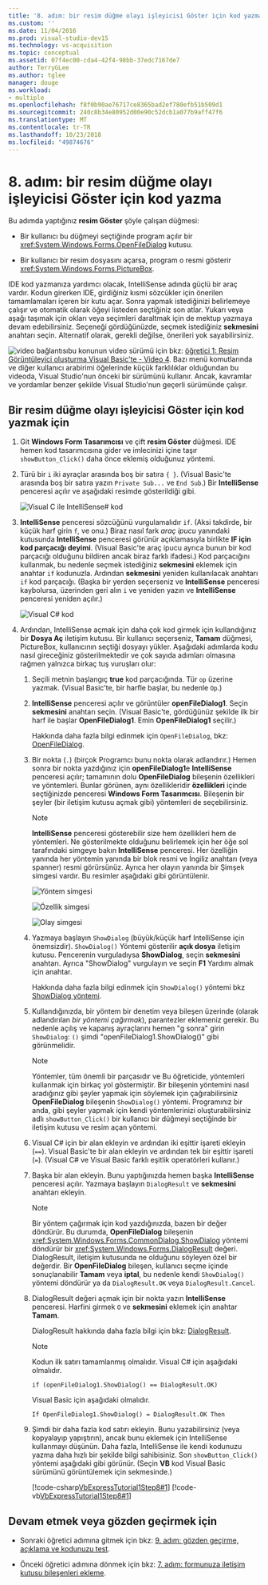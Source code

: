 ```yaml
---
title: '8. adım: bir resim düğme olayı işleyicisi Göster için kod yazma'
ms.custom: ''
ms.date: 11/04/2016
ms.prod: visual-studio-dev15
ms.technology: vs-acquisition
ms.topic: conceptual
ms.assetid: 07f4ec00-cda4-42f4-98bb-37edc7167de7
author: TerryGLee
ms.author: tglee
manager: douge
ms.workload:
- multiple
ms.openlocfilehash: f8f0b90ae76717ce8365bad2ef780efb51b509d1
ms.sourcegitcommit: 240c8b34e80952d00e90c52dcb1a077b9aff47f6
ms.translationtype: MT
ms.contentlocale: tr-TR
ms.lasthandoff: 10/23/2018
ms.locfileid: "49874676"
---
```

# <a name="step-8-write-code-for-the-show-a-picture-button-event-handler"></a>8. adım: bir resim düğme olayı işleyicisi Göster için kod yazma

Bu adımda yaptığınız **resim Göster** şöyle çalışan düğmesi:

- Bir kullanıcı bu düğmeyi seçtiğinde program açılır bir <xref:System.Windows.Forms.OpenFileDialog> kutusu.

- Bir kullanıcı bir resim dosyasını açarsa, program o resmi gösterir <xref:System.Windows.Forms.PictureBox>.

IDE kod yazmanıza yardımcı olacak, IntelliSense adında güçlü bir araç vardır. Kodun girerken IDE, girdiğiniz kısmi sözcükler için önerilen tamamlamaları içeren bir kutu açar. Sonra yapmak istediğinizi belirlemeye çalışır ve otomatik olarak öğeyi listeden seçtiğiniz son atlar. Yukarı veya aşağı taşımak için okları veya seçimleri daraltmak için de mektup yazmaya devam edebilirsiniz. Seçeneği gördüğünüzde, seçmek istediğiniz **sekmesini** anahtarı seçin. Alternatif olarak, gerekli değilse, önerileri yok sayabilirsiniz.

![video bağlantısı](../data-tools/media/playvideo.gif)bu konunun video sürümü için bkz: [öğretici 1: Resim Görüntüleyici oluşturma Visual Basic'te - Video 4](https://msdn.microsoft.com/en-us/vstudio/gg315355.aspx). Bazı menü komutlarında ve diğer kullanıcı arabirimi öğelerinde küçük farklılıklar olduğundan bu videoda, Visual Studio'nun önceki bir sürümünü kullanır. Ancak, kavramlar ve yordamlar benzer şekilde Visual Studio'nun geçerli sürümünde çalışır.

## <a name="to-write-code-for-the-show-a-picture-button-event-handler"></a>Bir resim düğme olayı işleyicisi Göster için kod yazmak için

1.  Git **Windows Form Tasarımcısı** ve çift **resim Göster** düğmesi. IDE hemen kod tasarımcısına gider ve imlecinizi içine taşır `showButton_Click()` daha önce eklemiş olduğunuz yöntemi.

2.  Türü bir `i` iki ayraçlar arasında boş bir satıra `{ }`. (Visual Basic'te arasında boş bir satıra yazın `Private Sub...` ve `End Sub`.) Bir **IntelliSense** penceresi açılır ve aşağıdaki resimde gösterildiği gibi.

     ![Visual C ile IntelliSense&#35; kod](../ide/media/express_ifintellisense.png)

3.  **IntelliSense** penceresi sözcüğünü vurgulamalıdır `if`. (Aksi takdirde, bir küçük harf girin `f`, ve onu.) Biraz nasıl fark *araç ipucu* yanındaki kutusunda **IntelliSense** penceresi görünür açıklamasıyla birlikte **IF için kod parçacığı deyimi**. (Visual Basic'te araç ipucu ayrıca bunun bir kod parçacığı olduğunu bildiren ancak biraz farklı ifadesi.) Kod parçacığını kullanmak, bu nedenle seçmek istediğiniz **sekmesini** eklemek için anahtar `if` kodunuzla. Ardından **sekmesini** yeniden kullanılacak anahtarı `if` kod parçacığı. (Başka bir yerden seçerseniz ve **IntelliSense** penceresi kaybolursa, üzerinden geri alın `i` ve yeniden yazın ve **IntelliSense** penceresi yeniden açılır.)

     ![Visual C&#35; kod](../ide/media/express_highlighttrue.png)

4.  Ardından, IntelliSense açmak için daha çok kod girmek için kullandığınız bir **Dosya Aç** iletişim kutusu. Bir kullanıcı seçerseniz, **Tamam** düğmesi, PictureBox, kullanıcının seçtiği dosyayı yükler. Aşağıdaki adımlarda kodu nasıl gireceğiniz gösterilmektedir ve çok sayıda adımları olmasına rağmen yalnızca birkaç tuş vuruşları olur:

    1.  Seçili metnin başlangıç **true** kod parçacığında. Tür `op` üzerine yazmak. (Visual Basic'te, bir harfle başlar, bu nedenle `Op`.)

    2.  **IntelliSense** penceresi açılır ve görüntüler **openFileDialog1**. Seçin **sekmesini** anahtarı seçin. (Visual Basic'te, gördüğünüz şekilde ilk bir harf ile başlar **OpenFileDialog1**. Emin **OpenFileDialog1** seçilir.)

         Hakkında daha fazla bilgi edinmek için `OpenFileDialog`, bkz: [OpenFileDialog](http://msdn.microsoft.com/library/system.windows.forms.openfiledialog.aspx).

    3.  Bir nokta (`.`) (birçok Programcı bunu nokta olarak adlandırır.) Hemen sonra bir nokta yazdığınız için **openFileDialog1**e **IntelliSense** penceresi açılır; tamamının dolu **OpenFileDialog** bileşenin özellikleri ve yöntemleri. Bunlar görünen, aynı özellikleridir **özellikleri** içinde seçtiğinizde penceresi **Windows Form Tasarımcısı**. Bileşenin bir şeyler (bir iletişim kutusu açmak gibi) yöntemleri de seçebilirsiniz.

        > [!NOTE]
        > **IntelliSense** penceresi gösterebilir size hem özellikleri hem de yöntemleri. Ne gösterilmekte olduğunu belirlemek için her öğe sol tarafındaki simgeye bakın **IntelliSense** penceresi. Her özelliğin yanında her yöntemin yanında bir blok resmi ve İngiliz anahtarı (veya spanner) resmi görürsünüz. Ayrıca her olayın yanında bir Şimşek simgesi vardır. Bu resimler aşağıdaki gibi görüntülenir.

         ![Yöntem simgesi](../ide/media/express_iconmethod.png)

         ![Özellik simgesi](../ide/media/express_iconproperty.png)

         ![Olay simgesi](../ide/media/express_iconevent.png)

    4.  Yazmaya başlayın `ShowDialog` (büyük/küçük harf IntelliSense için önemsizdir). `ShowDialog()` Yöntemi gösterilir **açık dosya** iletişim kutusu. Pencerenin vurguladıysa **ShowDialog**, seçin **sekmesini** anahtarı. Ayrıca "ShowDialog" vurgulayın ve seçin **F1** Yardımı almak için anahtar.

         Hakkında daha fazla bilgi edinmek için `ShowDialog()` yöntemi bkz [ShowDialog yöntemi](http://msdn.microsoft.com/library/c7ykbedk.aspx).

    5.  Kullandığınızda, bir yöntem bir denetim veya bileşen üzerinde (olarak adlandırılan *bir yöntemi çağırmak*), parantezler eklemeniz gerekir. Bu nedenle açılış ve kapanış ayraçlarını hemen "g sonra" girin `ShowDialog`: `()` şimdi "openFileDialog1.ShowDialog()" gibi görünmelidir.

        > [!NOTE]
        > Yöntemler, tüm önemli bir parçasıdır ve Bu öğreticide, yöntemleri kullanmak için birkaç yol göstermiştir. Bir bileşenin yöntemini nasıl aradığınız gibi şeyler yapmak için söylemek için çağırabilirsiniz **OpenFileDialog** bileşenin `ShowDialog()` yöntemi. Programınız bir anda, gibi şeyler yapmak için kendi yöntemlerinizi oluşturabilirsiniz adlı `showButton_Click()` bir kullanıcı bir düğmeyi seçtiğinde bir iletişim kutusu ve resim açan yöntemi.

    6.  Visual C# için bir alan ekleyin ve ardından iki eşittir işareti ekleyin (`==`). Visual Basic'te bir alan ekleyin ve ardından tek bir eşittir işareti (`=`). (Visual C# ve Visual Basic farklı eşitlik operatörleri kullanır.)

    7.  Başka bir alan ekleyin. Bunu yaptığınızda hemen başka **IntelliSense** penceresi açılır. Yazmaya başlayın `DialogResult` ve **sekmesini** anahtarı ekleyin.

        > [!NOTE]
        > Bir yöntem çağırmak için kod yazdığınızda, bazen bir değer döndürür. Bu durumda, **OpenFileDialog** bileşenin <xref:System.Windows.Forms.CommonDialog.ShowDialog> yöntemi döndürür bir <xref:System.Windows.Forms.DialogResult> değeri. DialogResult, iletişim kutusunda ne olduğunu söyleyen özel bir değerdir. Bir **OpenFileDialog** bileşen, kullanıcı seçme içinde sonuçlanabilir **Tamam** veya **iptal**, bu nedenle kendi `ShowDialog()` yöntemi döndürür ya da `DialogResult.OK` veya `DialogResult.Cancel`.

    8.  DialogResult değeri açmak için bir nokta yazın **IntelliSense** penceresi. Harfini girmek `O` ve **sekmesini** eklemek için anahtar **Tamam**.

         DialogResult hakkında daha fazla bilgi için bkz: [DialogResult](http://msdn.microsoft.com/library/system.windows.forms.dialogresult.aspx).

        > [!NOTE]
        >  Kodun ilk satırı tamamlanmış olmalıdır. Visual C# için aşağıdaki olmalıdır.
        >
        >  `if (openFileDialog1.ShowDialog() == DialogResult.OK)`
        >
        >  Visual Basic için aşağıdaki olmalıdır.
        >
        >  `If OpenFileDialog1.ShowDialog() = DialogResult.OK Then`

    9. Şimdi bir daha fazla kod satırı ekleyin. Bunu yazabilirsiniz (veya kopyalayıp yapıştırın), ancak bunu eklemek için IntelliSense kullanmayı düşünün. Daha fazla, IntelliSense ile kendi kodunuzu yazma daha hızlı bir şekilde bilgi sahibisiniz. Son `showButton_Click()` yöntemi aşağıdaki gibi görünür. (Seçin **VB** kod Visual Basic sürümünü görüntülemek için sekmesinde.)

         [!code-csharp[VbExpressTutorial1Step8#1](../ide/codesnippet/CSharp/step-8-write-code-for-the-show-a-picture-button-event-handler_1.cs)]
         [!code-vb[VbExpressTutorial1Step8#1](../ide/codesnippet/VisualBasic/step-8-write-code-for-the-show-a-picture-button-event-handler_1.vb)]

## <a name="to-continue-or-review"></a>Devam etmek veya gözden geçirmek için

-   Sonraki öğretici adımına gitmek için bkz: [9. adım: gözden geçirme, açıklama ve kodunuzu test](../ide/step-9-review-comment-and-test-your-code.md).

-   Önceki öğretici adımına dönmek için bkz: [7. adım: formunuza iletişim kutusu bileşenleri ekleme](../ide/step-7-add-dialog-components-to-your-form.md).
